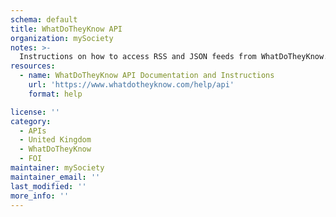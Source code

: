 ```yaml
---
schema: default
title: WhatDoTheyKnow API
organization: mySociety
notes: >-
  Instructions on how to access RSS and JSON feeds from WhatDoTheyKnow.com
resources:
  - name: WhatDoTheyKnow API Documentation and Instructions
    url: 'https://www.whatdotheyknow.com/help/api'
    format: help

license: ''
category:
  - APIs
  - United Kingdom
  - WhatDoTheyKnow
  - FOI
maintainer: mySociety
maintainer_email: ''
last_modified: ''
more_info: ''
---
```

